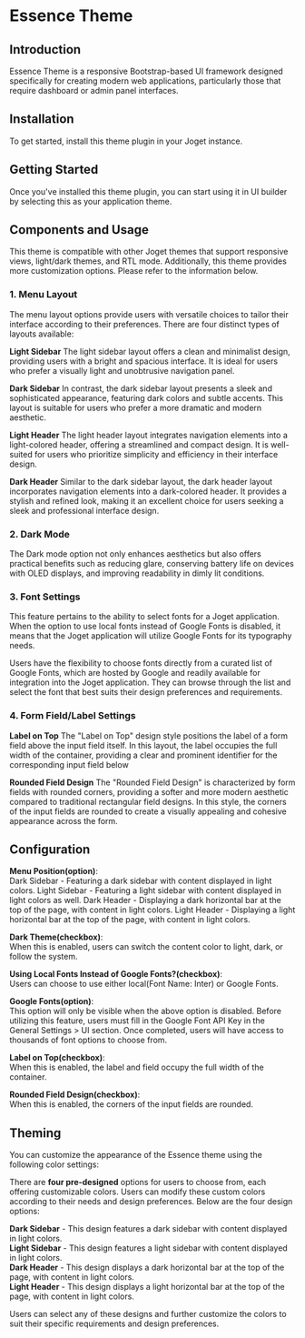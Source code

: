 # Essence Theme

## Introduction  
Essence Theme is a responsive Bootstrap-based UI framework designed specifically for creating modern web applications, particularly those that require dashboard or admin panel interfaces.

## Installation  
To get started, install this theme plugin in your Joget instance.

## Getting Started  
Once you've installed this theme plugin, you can start using it in UI builder by selecting this as your application theme.

## Components and Usage  
This theme is compatible with other Joget themes that support responsive views, light/dark themes, and RTL mode. Additionally, this theme provides more customization options. Please refer to the information below.

### 1. Menu Layout
The menu layout options provide users with versatile choices to tailor their interface according to their preferences. There are four distinct types of layouts available:

**Light Sidebar**
The light sidebar layout offers a clean and minimalist design, providing users with a bright and spacious interface. It is ideal for users who prefer a visually light and unobtrusive navigation panel.

**Dark Sidebar**
In contrast, the dark sidebar layout presents a sleek and sophisticated appearance, featuring dark colors and subtle accents. This layout is suitable for users who prefer a more dramatic and modern aesthetic.

**Light Header**
The light header layout integrates navigation elements into a light-colored header, offering a streamlined and compact design. It is well-suited for users who prioritize simplicity and efficiency in their interface design.

**Dark Header**
Similar to the dark sidebar layout, the dark header layout incorporates navigation elements into a dark-colored header. It provides a stylish and refined look, making it an excellent choice for users seeking a sleek and professional interface design.

### 2. Dark Mode
The Dark mode option not only enhances aesthetics but also offers practical benefits such as reducing glare, conserving battery life on devices with OLED displays, and improving readability in dimly lit conditions.

### 3. Font Settings
This feature pertains to the ability to select fonts for a Joget application. When the option to use local fonts instead of Google Fonts is disabled, it means that the Joget application will utilize Google Fonts for its typography needs.

Users have the flexibility to choose fonts directly from a curated list of Google Fonts, which are hosted by Google and readily available for integration into the Joget application. They can browse through the list and select the font that best suits their design preferences and requirements.

### 4. Form Field/Label Settings
**Label on Top**
The "Label on Top" design style positions the label of a form field above the input field itself. In this layout, the label occupies the full width of the container, providing a clear and prominent identifier for the corresponding input field below

**Rounded Field Design**
The "Rounded Field Design" is characterized by form fields with rounded corners, providing a softer and more modern aesthetic compared to traditional rectangular field designs. In this style, the corners of the input fields are rounded to create a visually appealing and cohesive appearance across the form.

<a name="configuration"></a>
## Configuration  
**Menu Position(option)**:  
Dark Sidebar - Featuring a dark sidebar with content displayed in light colors.
Light Sidebar - Featuring a light sidebar with content displayed in light colors as well.
Dark Header - Displaying a dark horizontal bar at the top of the page, with content in light colors.
Light Header - Displaying a light horizontal bar at the top of the page, with content in light colors.

**Dark Theme(checkbox)**:  
When this is enabled, users can switch the content color to light, dark, or follow the system.

**Using Local Fonts Instead of Google Fonts?(checkbox)**:  
Users can choose to use either local(Font Name: Inter) or Google Fonts.

**Google Fonts(option)**:  
This option will only be visible when the above option is disabled. Before utilizing this feature, users must fill in the Google Font API Key in the General Settings > UI section. Once completed, users will have access to thousands of font options to choose from.

**Label on Top(checkbox)**:  
When this is enabled, the label and field occupy the full width of the container.

**Rounded Field Design(checkbox)**:  
When this is enabled, the corners of the input fields are rounded.

## Theming
You can customize the appearance of the Essence theme using the following color settings:

There are **four pre-designed** options for users to choose from, each offering customizable colors. Users can modify these custom colors according to their needs and design preferences. Below are the four design options:

**Dark Sidebar** - This design features a dark sidebar with content displayed in light colors.  
**Light Sidebar** - This design features a light sidebar with content displayed in light colors.  
**Dark Header** - This design displays a dark horizontal bar at the top of the page, with content in light colors.  
**Light Header** - This design displays a light horizontal bar at the top of the page, with content in light colors.  

Users can select any of these designs and further customize the colors to suit their specific requirements and design preferences.
